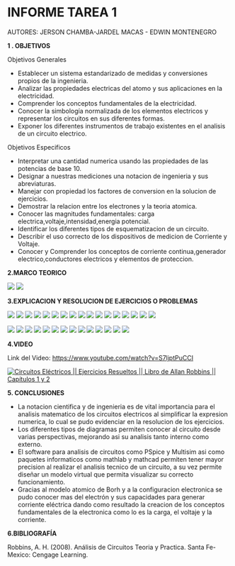 # INFORME TAREA 1 

AUTORES: JERSON CHAMBA-JARDEL MACAS - EDWIN MONTENEGRO

**1 . OBJETIVOS**

Objetivos Generales
*  Establecer un sistema estandarizado de medidas y conversiones propios de la ingenieria.
*  Analizar las propiedades electricas del atomo  y sus aplicaciones en la electricidad.
*  Comprender los conceptos fundamentales de la electricidad.
*  Conocer la simbología normalizada de los elementos electricos y representar los circuitos en sus diferentes formas.
*  Exponer los diferentes instrumentos de trabajo existentes en el analisis de un circuito electrico.

Objetivos Especificos

* Interpretar una cantidad numerica usando las propiedades de las potencias de base 10.
* Designar a nuestras mediciones una notacion de ingenieria y sus abreviaturas.
* Manejar con propiedad los factores de conversion en la solucion de ejercicios.
* Demostrar la relacion entre los electrones y la teoria atomica.
* Conocer las magnitudes fundamentales: carga electrica,voltaje,intensidad,energia potencial.
* Identificar los diferentes tipos de esquematizacion de un circuito.
* Describir el uso correcto de los dispositivos de medicion de Corriente y Voltaje.
* Conocer y Comprender los conceptos de corriente continua,generador electrico,conductores electricos y elementos de proteccion.


**2.MARCO TEORICO**

![]( https://github.com/JardelMacas/Tarea1/blob/main/CAPITULO1.png)
![](https://github.com/JardelMacas/Tarea1/blob/main/CAPITULO2.png)



**3.EXPLICACION Y RESOLUCION DE EJERCICIOS O PROBLEMAS**

![](https://github.com/JardelMacas/Tarea1/blob/main/EjerciciosCap1/EjCap1P1.png)
![](https://github.com/JardelMacas/Tarea1/blob/main/EjerciciosCap1/EjCap1P2.png)
![](https://github.com/JardelMacas/Tarea1/blob/main/EjerciciosCap1/EjCap1P3.png)
![](https://github.com/JardelMacas/Tarea1/blob/main/EjerciciosCap1/EjCap1P4.png)
![](https://github.com/JardelMacas/Tarea1/blob/main/EjerciciosCap1/EjCap1P5.png)
![](https://github.com/JardelMacas/Tarea1/blob/main/EjerciciosCap1/EjCap1P6.png)
![](https://github.com/JardelMacas/Tarea1/blob/main/EjerciciosCap1/EjCap1P7.png)
![](https://github.com/JardelMacas/Tarea1/blob/main/EjerciciosCap1/EjCap1P8.png)
![](https://github.com/JardelMacas/Tarea1/blob/main/EjerciciosCap1/EjCap1P9.png)
![](https://github.com/JardelMacas/Tarea1/blob/main/EjerciciosCap1/EjCap1P10.png)
![](https://github.com/JardelMacas/Tarea1/blob/main/EjerciciosCap1/EjCap1P11.png)
![](https://github.com/JardelMacas/Tarea1/blob/main/EjerciciosCap1/EjCap1P12.png)
![](https://github.com/JardelMacas/Tarea1/blob/main/EjerciciosCap1/EjCap1P13.png)
![](https://github.com/JardelMacas/Tarea1/blob/main/EjerciciosCap1/EjCap1P14.png)
![](https://github.com/JardelMacas/Tarea1/blob/main/EjerciciosCap1/EjCap1P15.png)
![](https://github.com/JardelMacas/Tarea1/blob/main/EjerciciosCap1/EjCap1P16.png)
![](https://github.com/JardelMacas/Tarea1/blob/main/EjerciciosCap1/EjCap1P17.png)

![](https://github.com/JardelMacas/Tarea1/blob/main/EjerciciosCap2/EjCap2P1.png)
![](https://github.com/JardelMacas/Tarea1/blob/main/EjerciciosCap2/EjCap2P2.png)
![](https://github.com/JardelMacas/Tarea1/blob/main/EjerciciosCap2/EjCap2P3.png)
![](https://github.com/JardelMacas/Tarea1/blob/main/EjerciciosCap2/EjCap2P4.png)
![](https://github.com/JardelMacas/Tarea1/blob/main/EjerciciosCap2/EjCap2P5.png)
![](https://github.com/JardelMacas/Tarea1/blob/main/EjerciciosCap2/EjCap2P6.png)
![](https://github.com/JardelMacas/Tarea1/blob/main/EjerciciosCap2/EjCap2P7.png)
![](https://github.com/JardelMacas/Tarea1/blob/main/EjerciciosCap2/EjCap2P8.png)
![](https://github.com/JardelMacas/Tarea1/blob/main/EjerciciosCap2/EjCap2P9.png)
![](https://github.com/JardelMacas/Tarea1/blob/main/EjerciciosCap2/EjCap2P10.png)
![](https://github.com/JardelMacas/Tarea1/blob/main/EjerciciosCap2/EjCap2P11.png)
![](https://github.com/JardelMacas/Tarea1/blob/main/EjerciciosCap2/EjCap2P12.png)
![](https://github.com/JardelMacas/Tarea1/blob/main/EjerciciosCap2/EjCap2P13.png)
![](https://github.com/JardelMacas/Tarea1/blob/main/EjerciciosCap2/EjCap2P14.png)

**4.VIDEO**

Link del Video: https://www.youtube.com/watch?v=S7ljptPuCCI

[![Circuitos Eléctricos || Ejercicios Resueltos || Libro de Allan Robbins || Capítulos 1 y 2](https://img.youtube.com/vi/S7ljptPuCCI/0.jpg)](https://www.youtube.com/watch?v=S7ljptPuCCI)

**5. CONCLUSIONES**

* La notacion cientifica y de ingenieria es de vital importancia para el analisis matematico de los circuitos electricos al simplificar la expresion numerica, lo cual se pudo evidenciar en la resolucion de los ejercicios.
* Los diferentes tipos de diagramas permiten conocer al circuito desde varias perspectivas, mejorando asi su analisis tanto interno como externo.
* El software para analisis de circuitos como PSpice y Multisim asi como paquetes informaticos como mathlab y mathcad permiten tener mayor precision al realizar el analisis tecnico de un circuito, a su vez permite diseñar un modelo virtual que permita visualizar su correcto funcionamiento.
* Gracias al modelo atomico de Borh y a la configuracion electronica se pudo conocer mas del electrón y sus capacidades para generar corriente eléctrica dando como resultado la creacion de los conceptos fundamentales de la electronica como lo es la carga, el voltaje y la corriente.

**6.BIBLIOGRAFÍA**

Robbins, A. H. (2008). Análisis de Circuitos Teoria y Practica. Santa Fe-Mexico: Cengage Learning.


